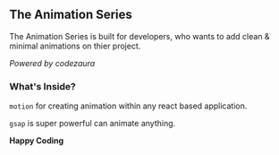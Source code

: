 ## The Animation Series
The Animation Series is built for developers, who wants to add clean & minimal animations on thier project.

*Powered by codezaura*

### What's Inside?

`motion` for creating animation within any react based application.

`gsap` is super powerful can animate anything.

**Happy Coding**